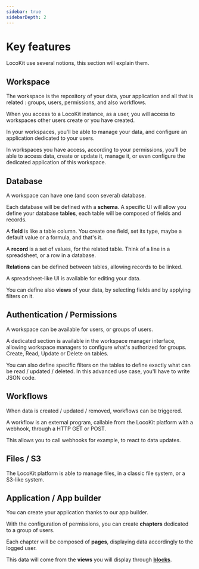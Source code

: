 ```yaml
---
sidebar: true
sidebarDepth: 2
---
```


# Key features

LocoKit use several notions, this section will explain them.

## Workspace

The workspace is the repository of your data,
your application and all that is related :
groups, users, permissions, and also workflows.

When you access to a LocoKit instance, as a user, 
you will access to workspaces other users create or you have created.

In your workspaces, you'll be able to manage your data,
and configure an application dedicated to your users.

In workspaces you have access, according to your permissions,
you'll be able to access data, create or update it, manage it,
or even configure the dedicated application of this workspace.

## Database

A workspace can have one (and soon several) database.

Each database will be defined with a **schema**.
A specific UI will allow you define your database **tables**,
each table will be composed of fields and records.

A **field** is like a table column.
You create one field, set its type, maybe a default value
or a formula, and that's it.

A **record** is a set of values, for the related table.
Think of a line in a spreadsheet, or a row in a database.

**Relations** can be defined between tables,
allowing records to be linked.

A spreadsheet-like UI is available for editing your data.

You can define also **views** of your data,
by selecting fields and by applying filters on it.

## Authentication / Permissions

A workspace can be available for users, or groups of users.

A dedicated section is available in the workspace manager interface,
allowing workspace managers to configure what's authorized
for groups. Create, Read, Update or Delete on tables.

You can also define specific filters on the tables
to define exactly what can be read / updated / deleted.
In this advanced use case, you'll have to write JSON code.

## Workflows

When data is created / updated / removed,
workflows can be triggered.

A workflow is an external program,
callable from the LocoKit platform with a webhook,
through a HTTP GET or POST.

This allows you to call webhooks for example,
to react to data updates.

## Files / S3

The LocoKit platform is able to manage files, 
in a classic file system, or a S3-like system.

## Application / App builder

You can create your application thanks to our app builder.

With the configuration of permissions,
you can create **chapters** dedicated to a group of users.

Each chapter will be composed of **pages**,
displaying data accordingly to the logged user.

This data will come from the **views** 
you will display through [**blocks**](./block-types).
